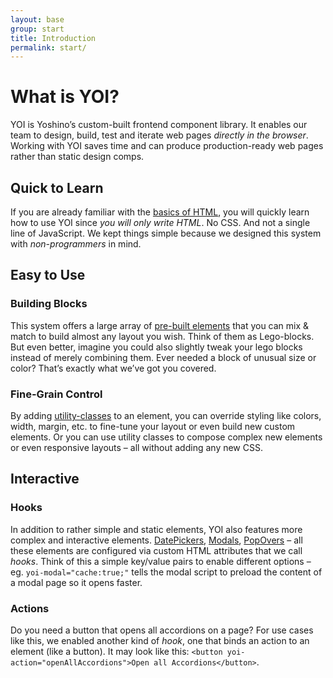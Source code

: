 ```yaml
---
layout: base
group: start
title: Introduction
permalink: start/
---
```


# What is YOI?

<p class="intro">YOI is Yoshino’s custom-built frontend component library. It enables our team to design, build, test and iterate web pages <i>directly in the browser</i>. Working with YOI saves time and can produce production-ready web pages rather than static design comps.</p>

## Quick to Learn

If you are already familiar with the [basics of HTML](https://developer.mozilla.org/en-US/docs/Learn/Getting_started_with_the_web/HTML_basics), you will quickly learn how to use YOI since _you will only write HTML_. No CSS. And not a single line of JavaScript. We kept things simple because we designed this system with _non-programmers_ in mind.

## Easy to Use

### Building Blocks

This system offers a large array of [pre-built elements](elements/) that you can mix & match to build almost any layout you wish. Think of them as Lego-blocks. But even better, imagine you could also slightly tweak your lego blocks instead of merely combining them. Ever needed a block of unusual size or color? That’s exactly what we’ve got you covered. 

### Fine-Grain Control

By adding [utility-classes](utilities/) to an element, you can override styling like colors, width, margin, etc. to fine-tune your layout or even build new custom elements. Or you can use utility classes to compose complex new elements or even responsive layouts – all without adding any new CSS.

## Interactive

### Hooks

In addition to rather simple and static elements, YOI also features more complex and interactive elements. [DatePickers](elements/datePicker.html), [Modals](elements/modal.html), [PopOvers](elements/popOver.html) – all these elements are configured via custom HTML attributes that we call _hooks_. Think of this a simple key/value pairs to enable different options – eg. `yoi-modal="cache:true;"` tells the modal script to preload the content of a modal page so it opens faster.

### Actions

Do you need a button that opens all accordions on a page? For use cases like this, we enabled another kind of _hook_, one that binds an action to an element (like a button). It may look like this: `<button yoi-action="openAllAccordions">Open all Accordions</button>`.